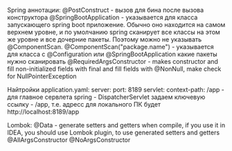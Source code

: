 Spring аннотации: 
	@PostConstruct - вызов для бина после вызова конструктора
	@SpringBootApplication - указывается для класса запускающего spring boot приложение. Обычно оно находится на самом верхнем уровне, и по умолчанию spring сканирует все классы на этом же уровне и все дочерние пакеты. Поэтому можно не указывать @ComponentScan.
	@ComponentScan("package.name") - указывается для класса с @Configuration или @SpringBootApplication какие пакеты нужно сканировать
	@RequiredArgsConstructor - makes constructor and fill non-initialized fields with final and fill fields with @NonNull, make check for NullPointerException


Найтройки application.yaml:
	server:
		port: 8189
		servlet:
		  context-path: /app - для главное сервлета spring - DispatcherServlet задаем ключевую ссылку - /app, т.е. адресс для локального ПК будет http://localhost:8189/app
		  
		  
		  
Lombok:
	@Data - generate setters and getters when compile, if you use it in IDEA, you should use Lombok plugin, to use generated setters and getters
	@AllArgsConstructor
	@NoArgsConstructor